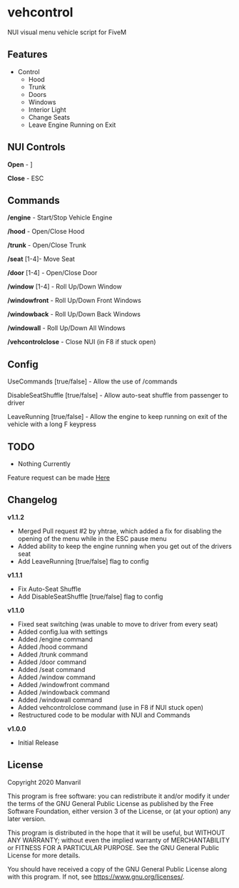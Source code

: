 # vehcontrol

NUI visual menu vehicle script for FiveM

## Features

* Control
    - Hood
    - Trunk
    - Doors
    - Windows
    - Interior Light
    - Change Seats
    - Leave Engine Running on Exit

## NUI Controls

**Open** - ]

**Close** - ESC

## Commands

**/engine** - Start/Stop Vehicle Engine

**/hood** - Open/Close Hood

**/trunk** - Open/Close Trunk

**/seat** [1-4]- Move Seat

**/door** [1-4] - Open/Close Door

**/window** [1-4] - Roll Up/Down Window

**/windowfront** - Roll Up/Down Front Windows

**/windowback** - Roll Up/Down Back Windows

**/windowall** - Roll Up/Down All Windows

**/vehcontrolclose** - Close NUI (in F8 if stuck open)

## Config
UseCommands [true/false] - Allow the use of /commands

DisableSeatShuffle [true/false] - Allow auto-seat shuffle from passenger to driver

LeaveRunning [true/false] - Allow the engine to keep running on exit of the vehicle with a long F keypress

## TODO

- Nothing Currently

Feature request can be made [Here](https://github.com/Manvaril/vehcontrol/issues/new/choose)

## Changelog

**v1.1.2**
- Merged Pull request #2 by yhtrae, which added a fix for disabling the opening of the menu while in the ESC pause menu
- Added ability to keep the engine running when you get out of the drivers seat
- Add LeaveRunning [true/false] flag to config

**v1.1.1**
- Fix Auto-Seat Shuffle
- Add DisableSeatShuffle [true/false] flag to config

**v1.1.0**
- Fixed seat switching (was unable to move to driver from every seat)
- Added config.lua with settings
- Added /engine command
- Added /hood command
- Added /trunk command
- Added /door command
- Added /seat command
- Added /window command
- Added /windowfront command
- Added /windowback command
- Added /windowall command
- Added vehcontrolclose command (use in F8 if NUI stuck open)
- Restructured code to be modular with NUI and Commands

**v1.0.0**
- Initial Release

## License

Copyright 2020 Manvaril

This program is free software: you can redistribute it and/or modify
it under the terms of the GNU General Public License as published by
the Free Software Foundation, either version 3 of the License, or
(at your option) any later version.

This program is distributed in the hope that it will be useful,
but WITHOUT ANY WARRANTY; without even the implied warranty of
MERCHANTABILITY or FITNESS FOR A PARTICULAR PURPOSE.  See the
GNU General Public License for more details.

You should have received a copy of the GNU General Public License
along with this program.  If not, see <https://www.gnu.org/licenses/>.
